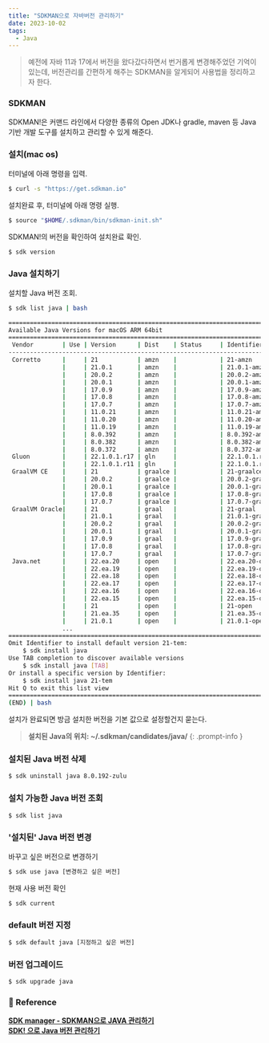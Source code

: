 ```yaml
---
title: "SDKMAN으로 자바버전 관리하기"
date: 2023-10-02
tags:
  - Java
---
```


> 예전에 자바 11과 17에서 버전을 왔다갔다하면서 번거롭게 변경해주었던 기억이 있는데, 버전관리를 간편하게 해주는 SDKMAN을 알게되어 사용법을 정리하고자 한다.

### SDKMAN
SDKMAN!은 커맨드 라인에서 다양한 종류의 Open JDK나 gradle, maven 등 Java 기반 개발 도구를 설치하고 관리할 수 있게 해준다.


### 설치(mac os)
터미널에 아래 명령을 입력.   
``` bash
$ curl -s "https://get.sdkman.io"
```    

설치완료 후, 터미널에 아래 명령 실행.    
``` bash
$ source "$HOME/.sdkman/bin/sdkman-init.sh"
``` 

SDKMAN!의 버전을 확인하여 설치완료 확인.    
``` bash
$ sdk version
```

### Java 설치하기

설치할 Java 버전 조회.    

``` bash
$ sdk list java | bash    

================================================================================
Available Java Versions for macOS ARM 64bit
================================================================================
 Vendor        | Use | Version      | Dist    | Status     | Identifier
--------------------------------------------------------------------------------
 Corretto      |     | 21           | amzn    |            | 21-amzn
               |     | 21.0.1       | amzn    |            | 21.0.1-amzn
               |     | 20.0.2       | amzn    |            | 20.0.2-amzn
               |     | 20.0.1       | amzn    |            | 20.0.1-amzn
               |     | 17.0.9       | amzn    |            | 17.0.9-amzn
               |     | 17.0.8       | amzn    |            | 17.0.8-amzn
               |     | 17.0.7       | amzn    |            | 17.0.7-amzn
               |     | 11.0.21      | amzn    |            | 11.0.21-amzn
               |     | 11.0.20      | amzn    |            | 11.0.20-amzn
               |     | 11.0.19      | amzn    |            | 11.0.19-amzn
               |     | 8.0.392      | amzn    |            | 8.0.392-amzn
               |     | 8.0.382      | amzn    |            | 8.0.382-amzn
               |     | 8.0.372      | amzn    |            | 8.0.372-amzn
 Gluon         |     | 22.1.0.1.r17 | gln     |            | 22.1.0.1.r17-gln
               |     | 22.1.0.1.r11 | gln     |            | 22.1.0.1.r11-gln
 GraalVM CE    |     | 21           | graalce |            | 21-graalce
               |     | 20.0.2       | graalce |            | 20.0.2-graalce
               |     | 20.0.1       | graalce |            | 20.0.1-graalce
               |     | 17.0.8       | graalce |            | 17.0.8-graalce
               |     | 17.0.7       | graalce |            | 17.0.7-graalce
 GraalVM Oracle|     | 21           | graal   |            | 21-graal
               |     | 21.0.1       | graal   |            | 21.0.1-graal
               |     | 20.0.2       | graal   |            | 20.0.2-graal
               |     | 20.0.1       | graal   |            | 20.0.1-graal
               |     | 17.0.9       | graal   |            | 17.0.9-graal
               |     | 17.0.8       | graal   |            | 17.0.8-graal
               |     | 17.0.7       | graal   |            | 17.0.7-graal
 Java.net      |     | 22.ea.20     | open    |            | 22.ea.20-open
               |     | 22.ea.19     | open    |            | 22.ea.19-open
               |     | 22.ea.18     | open    |            | 22.ea.18-open
               |     | 22.ea.17     | open    |            | 22.ea.17-open
               |     | 22.ea.16     | open    |            | 22.ea.16-open
               |     | 22.ea.15     | open    |            | 22.ea.15-open
               |     | 21           | open    |            | 21-open
               |     | 21.ea.35     | open    |            | 21.ea.35-open
               |     | 21.0.1       | open    |            | 21.0.1-open
               ...
================================================================================
Omit Identifier to install default version 21-tem:
    $ sdk install java
Use TAB completion to discover available versions
    $ sdk install java [TAB]
Or install a specific version by Identifier:
    $ sdk install java 21-tem
Hit Q to exit this list view
================================================================================
(END) | bash
```
설치가 완료되면 방금 설치한 버전을 기본 값으로 설정할건지 묻는다.

> **설치된 Java의 위치: ~/.sdkman/candidates/java/**
{: .prompt-info }

### 설치된 Java 버전 삭제

``` bash
$ sdk uninstall java 8.0.192-zulu
``` 

### 설치 가능한 Java 버전 조회

``` bash
$ sdk list java
``` 

### '설치된' Java 버전 변경

바꾸고 싶은 버전으로 변경하기    
``` bash
$ sdk use java [변경하고 싶은 버전]
``` 
현재 사용 버전 확인      
``` bash
$ sdk current
``` 

### default 버전 지정

``` bash
$ sdk default java [지정하고 싶은 버전]
``` 

### 버전 업그레이드

``` bash
$ sdk upgrade java 
``` 

### 🔗 Reference 
**[SDK manager - SDKMAN으로 JAVA 관리하기](https://steady-hello.tistory.com/134)**    
**[SDK! 으로 Java 버전 관리하기](https://phoby.github.io/sdkman/)**  